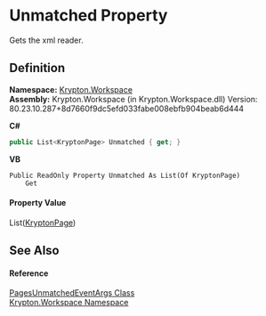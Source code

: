# Unmatched Property


Gets the xml reader.



## Definition
**Namespace:** <a href="0dbf488f-9676-a1e5-a949-1b4bcea03d52.md">Krypton.Workspace</a>  
**Assembly:** Krypton.Workspace (in Krypton.Workspace.dll) Version: 80.23.10.287+8d7660f9dc5efd033fabe008ebfb904beab6d444

**C#**
``` C#
public List<KryptonPage> Unmatched { get; }
```
**VB**
``` VB
Public ReadOnly Property Unmatched As List(Of KryptonPage)
	Get
```



#### Property Value
List(<a href="6152055e-8626-d35d-405b-6d965a03471a.md">KryptonPage</a>)

## See Also


#### Reference
<a href="7942b90a-3305-7c37-c68f-95df2f03531e.md">PagesUnmatchedEventArgs Class</a>  
<a href="0dbf488f-9676-a1e5-a949-1b4bcea03d52.md">Krypton.Workspace Namespace</a>  
